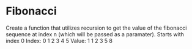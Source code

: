 # Fibonacci
Create a function that utilizes recursion to get the value of the fibonacci sequence at index n (which will be passed as a paramater).
Starts with index 0
Index: 0 1 2 3 4 5
Value: 1 1 2 3 5 8
